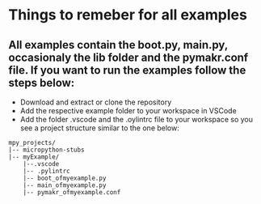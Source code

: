 # Things to remeber for all examples

## All examples contain the boot.py, main.py, occasionaly the lib folder and the pymakr.conf file. If you want to run the examples follow the steps below:
- Download and extract or clone the repository
- Add the respective example folder to your workspace in VSCode
- Add the folder .vscode and the .oylintrc file to your workspace so you see a project structure similar to the one below:
```
mpy_projects/
|-- micropython-stubs
|-- myExample/
    |--.vscode
    |-- .pylintrc
    |-- boot_ofmyexample.py
    |-- main_ofmyexample.py
    |-- pymakr_ofmyexample.conf
```
